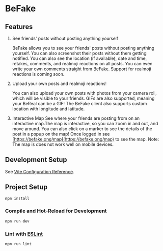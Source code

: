 # BeFake

## Features

1. See friends' posts without posting anything yourself

   BeFake allows you to see your friends' posts without posting anything yourself. You can also screenshot their posts without them getting notified. You can also see the location (if available), date and time, retakes, comments, and realmoji reactions on all posts. You can even write your own comments straight from BeFake. Support for realmoji reactions is coming soon.

   <!-- add an image -->

 

2. Upload your own posts and realmoji reactions!

   You can also upload your own posts with photos from your camera roll, which will be visible to your friends. GIFs are also supported, meaning your BeReal can be a GIF! The BeFake client also supports custom location with longitude and latitude.



3. Interactive Map
   See where your friends are posting from on an interactive map.The map is interactive, so you can zoom in and out, and move around. You can also click on a marker to see the details of the post in a popup on the map! Once logged in see [https://befake.ong/map](https://befake.ong/map) to see the map. Note: The map is does not work well on mobile devices.
 

## Development Setup

See [Vite Configuration Reference](https://vitejs.dev/config/).

## Project Setup

```sh
npm install
```

### Compile and Hot-Reload for Development

```sh
npm run dev
```

### Lint with [ESLint](https://eslint.org/)

```sh
npm run lint
```

